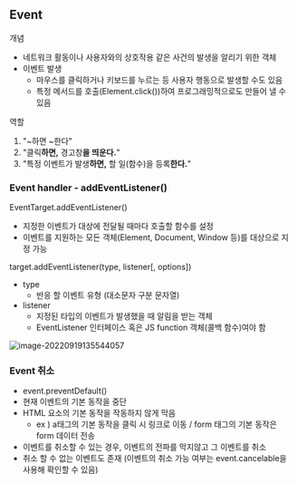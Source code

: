 ## Event

개념

- 네트워크 활동이나 사용자와의 상호작용 같은 사건의 발생을 알리기 위한 객체
- 이벤트 발생
  - 마우스를 클릭하거나 키보드를 누르는 등 사용자 행동으로 발생할 수도 있음
  - 특정 메서드를 호출(Element.click())하여 프로그래밍적으로도 만들어 낼 수 있음



역할

1. "~하면 ~한다"
2. "클릭**하면,** 경고창**을 띄운다.**"
3. "특정 이벤트가 발생**하면,** 할 일(함수)을 등록**한다.**"



### Event handler - addEventListener()

EventTarget.addEventListener()

- 지정한 이벤트가 대상에 전달될 때마다 호출할 함수를 설정
- 이벤트를 지원하는 모든 객체(Element, Document, Window 등)를 대상으로 지정 가능



target.addEventListener(type, listener[, options])

- type
  - 반응 할 이벤트 유형 (대소문자 구분 문자열)
- listener
  - 지정된 타입의 이벤트가 발생했을 때 알림을 받는 객체
  - EventListener 인터페이스 혹은 JS function 객체(콜백 함수)여야 함

![image-20220919135544057](C:\Users\문상희\AppData\Roaming\Typora\typora-user-images\image-20220919135544057.png)



### Event 취소

- event.preventDefault()
- 현재 이벤트의 기본 동작을 중단
- HTML 요소의 기본 동작을 작동하지 않게 막음
  - ex ) a태그의 기본 동작을 클릭 시 링크로 이동 / form 태그의 기본 동작은 form 데이터 전송
- 이벤트를 취소할 수 있는 경우, 이벤트의 전파를 막지않고 그 이벤트를 취소
- 취소 할 수 없는 이벤트도 존재 (이벤트의 취소 가능 여부는 event.cancelable을 사용해 확인할 수 있음)